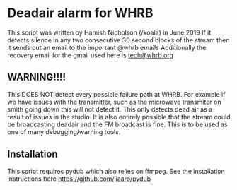 # Deadair alarm for WHRB
This script was written by Hamish Nicholson (/koala) in June 2019
If it detects silence in any two consecutive 30 second blocks of the stream
then it sends out an email to the important @whrb emails
Additionally the recovery email for the gmail used here is tech@whrb.org

##						WARNING!!!!
This DOES NOT detect every possible failure path at WHRB. For example
if we have issues with the transmitter, such as the microwave transmiter
on smith going down this will not detect it. This only detects dead air as
a result of issues in the studio. It is also entirely possible that the 
stream could be broadcasting deadair and the FM broadcast is fine. 
This is to be used as one of many debugging/warning tools.

## Installation 
This script requires pydub which also relies on ffmpeg.
See the installation instructions here https://github.com/jiaaro/pydub

